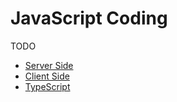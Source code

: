 # JavaScript Coding

TODO

-   [Server Side](./server_side.md)
-   [Client Side](./client_side.md)
-   [TypeScript](./typescript.md)
